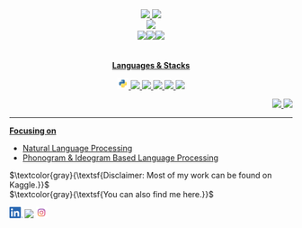 <div align="center">
  <a href="https://www.kaggle.com/jasonheesanglee"><img src="https://www.kaggle.com/static/images/site-logo.svg" width="100" /> <img src="https://www.kaggle.com/static/images/tiers/expert@192.png" width="50" /> 
</div>
<div align="center">
  <img src="https://github-readme-stats.vercel.app/api?username=jasonheesanglee&show_icons=true&hide_border=true" />

</div>
    
<div align="center">
  <img src="https://road-to-kaggle-grandmaster.vercel.app/api/badges/jasonheesanglee/dataset" /><img src="https://road-to-kaggle-grandmaster.vercel.app/api/badges/jasonheesanglee/notebook" /><img src="https://road-to-kaggle-grandmaster.vercel.app/api/badges/jasonheesanglee/discussion" />
</div>
<br><br>
<div align="center">
  <b>Languages & Stacks</b><br>
  
  <code><img height="20" src="https://raw.githubusercontent.com/github/explore/a5995564b5ff71c41da080abc49f1ba4132127c1/topics/python/python.png"></code>
  <code><img height="20" src="https://github.com/jasonheesanglee/jasonheesanglee/assets/123557477/c7d66efc-c71a-4b55-9797-116c2c050d05"></code>
  <code><img height="20" src="https://github.com/jasonheesanglee/jasonheesanglee/assets/123557477/cb0fee21-75dd-492e-a05a-ce9d32a27c26"></code>
  <code><img height="20" src="https://github.com/jasonheesanglee/jasonheesanglee/assets/123557477/f3499d40-7c3f-4dc8-ac15-0eb671cf565e"></code>
  <code><img height="20" src="https://github.com/jasonheesanglee/jasonheesanglee/assets/123557477/01d50f34-561e-4e61-b1d9-001c0da48dfb"></code>
  <code><img height="20" src="https://github.com/jasonheesanglee/jasonheesanglee/assets/123557477/47418d98-12c2-4afb-a11a-bd6169ffcec5"></code>
</div>

<div align="right">
  <img src="https://hits.seeyoufarm.com/api/count/incr/badge.svg?url=https%3A%2F%2Fgithub.com%2Fjasonheesanglee%2Fkaggle-badge&count_bg=%23DDAA17&title_bg=%23555555&icon=&icon_color=%23E7E7E7&title=hits&edge_flat=false">
  <img src="https://road-to-kaggle-grandmaster.vercel.app/api/simple/jasonheesanglee">
</div>

-------------
<b>Focusing on</b><br>
- Natural Language Processing<br>
- [Phonogram & Ideogram Based Language Processing](https://www.kaggle.com/code/jasonheesanglee/ideogram-based-vs-phonogram-based-language)


$\textcolor{gray}{\textsf{Disclaimer: Most of my work can be found on Kaggle.}}$<br>$\textcolor{gray}{\textsf{You can also find me here.}}$ 


<a href="https://www.linkedin.com/in/jasonheesanglee/" target="_blank"><img src="https://github.com/jasonheesanglee/jasonheesanglee/blob/main/image/LI-In-Bug.png" height="20"></a>
<a href="https://www.kaggle.com/jasonheesanglee"><img src="https://www.kaggle.com/static/images/site-logo.svg" height="20"></a>
<a href="https://www.instagram.com/jasonhslee"><img src="https://github.com/jasonheesanglee/jasonheesanglee/blob/main/image/%E2%80%94Pngtree%E2%80%94instagram%20icon%20instagram%20logo_3584853.png" height="20"> </a>



